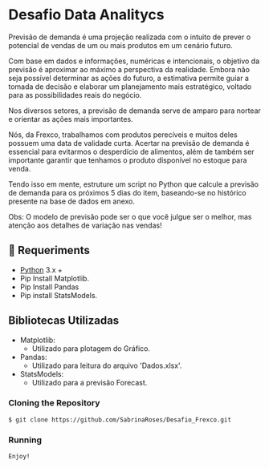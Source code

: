 # Desafio Data Analitycs


Previsão de demanda é uma projeção realizada com o intuito de prever o potencial de vendas de um ou mais produtos em um cenário futuro. 

Com base em dados e informações, numéricas e intencionais, o objetivo da previsão é aproximar ao máximo a perspectiva da realidade. Embora não seja possível determinar as ações do futuro, a estimativa permite guiar a tomada de decisão e elaborar um planejamento mais estratégico, voltado para as possibilidades reais do negócio.

Nos diversos setores, a previsão de demanda serve de amparo para nortear e orientar as ações mais importantes.

Nós, da Frexco, trabalhamos com produtos perecíveis e muitos deles possuem uma data de validade curta. Acertar na previsão de demanda é essencial para evitarmos o desperdício de alimentos, além de também ser importante garantir que tenhamos o produto disponível no estoque para venda.

Tendo isso em mente, estruture um script no Python que calcule a previsão de demanda para os próximos 5 dias do item, baseando-se no histórico presente na base de dados em anexo.

Obs: O modelo de previsão pode ser o que você julgue ser o melhor, mas atenção aos detalhes de variação nas vendas!

## 🔧 Requeriments
- [Python](https://www.python.org/) 3.x +
- Pip Install Matplotlib.
- Pip Install Pandas
- Pip install StatsModels.

## Bibliotecas Utilizadas

- Matplotlib:
  - Utilizado para plotagem do Gráfico. 
- Pandas:
  - Utilizado para leitura do arquivo 'Dados.xlsx'.
- StatsModels:
  - Utilizado para a previsão Forecast.

### Cloning the Repository
```
$ git clone https://github.com/SabrinaRoses/Desafio_Frexco.git
```
### Running 
```
Enjoy!
